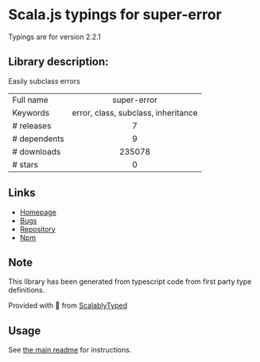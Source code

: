 
# Scala.js typings for super-error

Typings are for version 2.2.1

## Library description:
Easily subclass errors

|                    |                 |
| ------------------ | :-------------: |
| Full name          | super-error |
| Keywords           | error, class, subclass, inheritance |
| # releases         | 7 |
| # dependents       | 9 |
| # downloads        | 235078 |
| # stars            | 0 |

## Links
- [Homepage](https://github.com/busbud/super-error)
- [Bugs](https://github.com/busbud/super-error/issues)
- [Repository](https://github.com/busbud/super-error)
- [Npm](https://www.npmjs.com/package/super-error)
    


## Note
This library has been generated from typescript code from first party type definitions.

Provided with :purple_heart: from [ScalablyTyped](https://github.com/oyvindberg/ScalablyTyped)

## Usage
See [the main readme](../../readme.md) for instructions.


